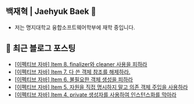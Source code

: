 <h2> 백재혁 | Jaehyuk Baek 👋 </h2> 

- 저는 명지대학교 융합소프트웨어학부에 재학 중입니다.

## 📕 최근 블로그 포스팅

<ul><li><a href='https://maehyuk.tistory.com/23' target='_blank'>[이펙티브 자바] Item 8. finalizer와 cleaner 사용을 피하라</a></li><li><a href='https://maehyuk.tistory.com/22' target='_blank'>[이펙티브 자바] Item 7. 다 쓴 객체 참조를 해제하라.</a></li><li><a href='https://maehyuk.tistory.com/21' target='_blank'>[이펙티브 자바] Item 6. 불필요한 객체 생성을 피하라</a></li><li><a href='https://maehyuk.tistory.com/20' target='_blank'>[이펙티브 자바] Item 5. 자원을 직접 명시하지 말고 의존 객체 주입을 사용하라</a></li><li><a href='https://maehyuk.tistory.com/19' target='_blank'>[이펙티브 자바] Item 4. private 생성자를 사용하여 인스턴스화를 막아라</a></li></ul>